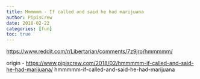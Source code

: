 ```yaml
---
title: Hmmmmm - If called and said he had marijuana
author: PipisCrew
date: 2018-02-22
categories: [fun]
toc: true
---
```


https://www.reddit.com/r/Libertarian/comments/7z9jro/hmmmmm/

origin - https://www.pipiscrew.com/2018/02/hmmmmm-if-called-and-said-he-had-marijuana/ hmmmmm-if-called-and-said-he-had-marijuana